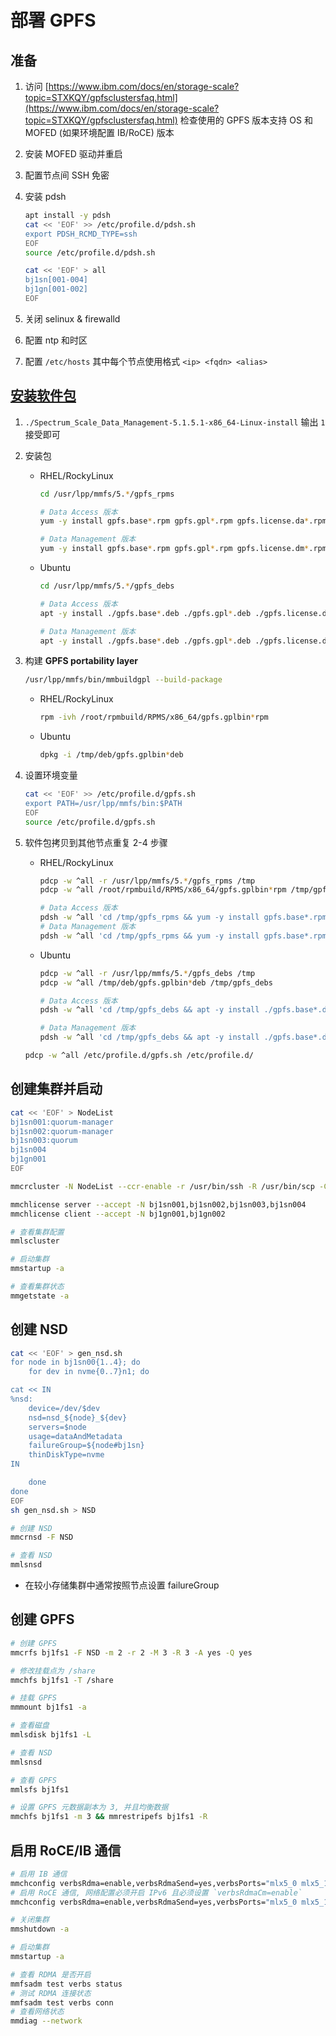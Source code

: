 # 部署 GPFS

## 准备

1. 访问 [https://www.ibm.com/docs/en/storage-scale?topic=STXKQY/gpfsclustersfaq.html](https://www.ibm.com/docs/en/storage-scale?topic=STXKQY/gpfsclustersfaq.html) 检查使用的 GPFS 版本支持 OS 和 MOFED (如果环境配置 IB/RoCE) 版本
2. 安装 MOFED 驱动并重启
3. 配置节点间 SSH 免密
4. 安装 pdsh

    ```bash
    apt install -y pdsh
    cat << 'EOF' >> /etc/profile.d/pdsh.sh
    export PDSH_RCMD_TYPE=ssh
    EOF
    source /etc/profile.d/pdsh.sh

    cat << 'EOF' > all
    bj1sn[001-004]
    bj1gn[001-002]
    EOF
    ```

5. 关闭 selinux & firewalld
6. 配置 ntp 和时区
7. 配置 `/etc/hosts` 其中每个节点使用格式 `<ip> <fqdn> <alias>`

## [安装软件包](https://www.ibm.com/docs/en/storage-scale/5.2.2?topic=isslndp-manually-installing-storage-scale-software-packages-linux-nodes)

1. `./Spectrum_Scale_Data_Management-5.1.5.1-x86_64-Linux-install` 输出 `1` 接受即可

2. 安装包

    * RHEL/RockyLinux

        ```bash
        cd /usr/lpp/mmfs/5.*/gpfs_rpms

        # Data Access 版本
        yum -y install gpfs.base*.rpm gpfs.gpl*.rpm gpfs.license.da*.rpm gpfs.gskit*.rpm gpfs.msg*.rpm gpfs.docs*.rpm

        # Data Management 版本
        yum -y install gpfs.base*.rpm gpfs.gpl*.rpm gpfs.license.dm*.rpm gpfs.gskit*.rpm gpfs.docs*.rpm gpfs.msg*.rpm gpfs.adv*.rpm gpfs.crypto*.rpm
        ```

    * Ubuntu

        ```bash
        cd /usr/lpp/mmfs/5.*/gpfs_debs

        # Data Access 版本
        apt -y install ./gpfs.base*.deb ./gpfs.gpl*.deb ./gpfs.license.da*.deb ./gpfs.gskit*.deb ./gpfs.msg*.deb ./gpfs.docs*.deb

        # Data Management 版本
        apt -y install ./gpfs.base*.deb ./gpfs.gpl*.deb ./gpfs.license.dm*.deb ./gpfs.gskit*.deb ./gpfs.msg*.deb ./gpfs.docs*.deb ./gpfs.adv*.deb ./gpfs.crypto*.deb
        ```
    
3. 构建 **GPFS portability layer** 
    
    ```bash
    /usr/lpp/mmfs/bin/mmbuildgpl --build-package
    ```

    * RHEL/RockyLinux   

        ```bash
        rpm -ivh /root/rpmbuild/RPMS/x86_64/gpfs.gplbin*rpm
        ```

    * Ubuntu

        ```bash
        dpkg -i /tmp/deb/gpfs.gplbin*deb
        ```

4. 设置环境变量

    ```bash
    cat << 'EOF' >> /etc/profile.d/gpfs.sh
    export PATH=/usr/lpp/mmfs/bin:$PATH
    EOF
    source /etc/profile.d/gpfs.sh
    ```

5. 软件包拷贝到其他节点重复 2-4 步骤

    * RHEL/RockyLinux

        ```bash
        pdcp -w ^all -r /usr/lpp/mmfs/5.*/gpfs_rpms /tmp
        pdcp -w ^all /root/rpmbuild/RPMS/x86_64/gpfs.gplbin*rpm /tmp/gpfs_rpms

        # Data Access 版本
        pdsh -w ^all 'cd /tmp/gpfs_rpms && yum -y install gpfs.base*.rpm gpfs.gpl*.rpm gpfs.license.da*.rpm gpfs.gskit*.rpm gpfs.docs*.rpm gpfs.msg*.rpm'
        # Data Management 版本
        pdsh -w ^all 'cd /tmp/gpfs_rpms && yum -y install gpfs.base*.rpm gpfs.gpl*.rpm gpfs.license.dm*.rpm gpfs.gskit*.rpm gpfs.docs*.rpm gpfs.msg*.rpm gpfs.adv*.rpm gpfs.crypto*.rpm'
        ```

    * Ubuntu

        ```bash
        pdcp -w ^all -r /usr/lpp/mmfs/5.*/gpfs_debs /tmp
        pdcp -w ^all /tmp/deb/gpfs.gplbin*deb /tmp/gpfs_debs

        # Data Access 版本
        pdsh -w ^all 'cd /tmp/gpfs_debs && apt -y install ./gpfs.base*.deb ./gpfs.gpl*.deb ./gpfs.license.da*.deb ./gpfs.gskit*.deb ./gpfs.msg*.deb ./gpfs.docs*.deb'

        # Data Management 版本
        pdsh -w ^all 'cd /tmp/gpfs_debs && apt -y install ./gpfs.base*.deb ./gpfs.gpl*.deb ./gpfs.license.dm*.deb ./gpfs.gskit*.deb ./gpfs.msg*.deb ./gpfs.docs*.deb ./gpfs.adv*.deb ./gpfs.crypto*.deb'
        ```

    ```bash
    pdcp -w ^all /etc/profile.d/gpfs.sh /etc/profile.d/
    ```

## 创建集群并启动
    
```bash
cat << 'EOF' > NodeList
bj1sn001:quorum-manager
bj1sn002:quorum-manager
bj1sn003:quorum
bj1sn004
bj1gn001
EOF

mmcrcluster -N NodeList --ccr-enable -r /usr/bin/ssh -R /usr/bin/scp -C cluster1.bj1

mmchlicense server --accept -N bj1sn001,bj1sn002,bj1sn003,bj1sn004
mmchlicense client --accept -N bj1gn001,bj1gn002

# 查看集群配置
mmlscluster

# 启动集群
mmstartup -a

# 查看集群状态
mmgetstate -a
```
    
## 创建 NSD
    
```bash
cat << 'EOF' > gen_nsd.sh
for node in bj1sn00{1..4}; do
    for dev in nvme{0..7}n1; do

cat << IN
%nsd:
    device=/dev/$dev
    nsd=nsd_${node}_${dev}
    servers=$node
    usage=dataAndMetadata
    failureGroup=${node#bj1sn}
    thinDiskType=nvme
IN

    done
done
EOF
sh gen_nsd.sh > NSD

# 创建 NSD
mmcrnsd -F NSD

# 查看 NSD
mmlsnsd
```

- 在较小存储集群中通常按照节点设置 failureGroup

## 创建 GPFS
    
```bash
# 创建 GPFS
mmcrfs bj1fs1 -F NSD -m 2 -r 2 -M 3 -R 3 -A yes -Q yes

# 修改挂载点为 /share
mmchfs bj1fs1 -T /share

# 挂载 GPFS
mmmount bj1fs1 -a

# 查看磁盘
mmlsdisk bj1fs1 -L

# 查看 NSD
mmlsnsd

# 查看 GPFS
mmlsfs bj1fs1

# 设置 GPFS 元数据副本为 3, 并且均衡数据
mmchfs bj1fs1 -m 3 && mmrestripefs bj1fs1 -R
```
    
## 启用 RoCE/IB 通信
    
```bash
# 启用 IB 通信
mmchconfig verbsRdma=enable,verbsRdmaSend=yes,verbsPorts="mlx5_0 mlx5_1"
# 启用 RoCE 通信, 网络配置必须开启 IPv6 且必须设置 `verbsRdmaCm=enable`
mmchconfig verbsRdma=enable,verbsRdmaSend=yes,verbsPorts="mlx5_0 mlx5_1",verbsRdmaCm=enable

# 关闭集群
mmshutdown -a

# 启动集群
mmstartup -a

# 查看 RDMA 是否开启
mmfsadm test verbs status
# 测试 RDMA 连接状态
mmfsadm test verbs conn
# 查看网络状态
mmdiag --network
```